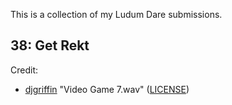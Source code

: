 This is a collection of my Ludum Dare submissions.

## 38: Get Rekt

Credit:<br/>
* [djgriffin](http://www.freesound.org/people/djgriffin/sounds/172561/) "Video Game 7.wav" ([LICENSE](https://creativecommons.org/licenses/by-nc/3.0/))
